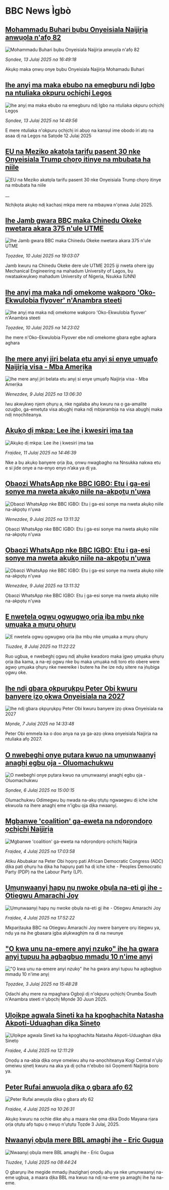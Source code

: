 # BBC News Ìgbò## [Mohammadu Buhari bụbu Onyeisiala  Naịjirịa anwụọla n'afọ 82](https://www.bbc.com/igbo/articles/c4ge4586nl3o?at_campaign=githubrss)![Mohammadu Buhari bụbu Onyeisiala  Naịjirịa anwụọla n'afọ 82](https://ichef.bbci.co.uk/ace/ws/240/cpsprodpb/b252/live/2e229ab0-6008-11f0-bfd5-d989aed183f3.jpg)_Sọndee, 13 Julaị 2025 na 16:49:18_Akụkọ maka ọnwụ onye bụbu Onyeisiala Naịjirịa Mohamadu Buhari## [Ihe anyị ma maka ebubo na emegburu ndị Igbo na ntuliaka okpuru ọchịchị Legọs](https://www.bbc.com/igbo/articles/cew07r2zwxxo?at_campaign=githubrss)![Ihe anyị ma maka ebubo na emegburu ndị Igbo na ntuliaka okpuru ọchịchị Legọs](https://ichef.bbci.co.uk/ace/ws/240/cpsprodpb/1cdf/live/adbde3c0-5ff3-11f0-8894-9f2f0229c12f.jpg)_Sọndee, 13 Julaị 2025 na 14:49:56_E mere ntuliaka n'okpuru ọchịchị iri abụọ na kansụl ime obodo iri atọ na asaa dị na Legọs na Satọde 12 Julaị 2025## [EU na Meziko akatọla tarifu pasent 30 nke Onyeisiala Trump chọrọ itinye na mbubata ha niile](https://www.bbc.co.uk/igbo/live/cpvjj704gyrt?at_campaign=githubrss)![EU na Meziko akatọla tarifu pasent 30 nke Onyeisiala Trump chọrọ itinye na mbubata ha niile](https://ichef.bbci.co.uk/ace/standard/240/cpsprodpb/a410/live/9d5056e0-5fb6-11f0-a40e-a1af2950b220.jpg)__Nchịkọta akụkọ ndị kachasị mkpa mere na mbaụwa n'ọnwa Julaị 2025.## [Ihe Jamb gwara BBC maka Chinedu Okeke nwetara akara 375 n'ule UTME](https://www.bbc.com/igbo/articles/cq8zgx70en7o?at_campaign=githubrss)![Ihe Jamb gwara BBC maka Chinedu Okeke nwetara akara 375 n'ule UTME](https://ichef.bbci.co.uk/ace/ws/240/cpsprodpb/331c/live/d25c12e0-5da2-11f0-a40e-a1af2950b220.jpg)_Tọọzdee, 10 Julaị 2025 na 19:03:07_Jamb kwuru na Chinedu Okeke dere ule UTME 2025 iji nweta ohere ịgụ Mechanical Engineering na mahadum University of Lagos, bụ nwataakwụkwọ mahadum University of Nigeria, Nsukka (UNN)## [Ihe anyị ma maka ndị omekome wakporo 'Oko-Ekwulobia flyover' n'Anambra steeti](https://www.bbc.com/igbo/articles/cr79j77g3e0o?at_campaign=githubrss)![Ihe anyị ma maka ndị omekome wakporo 'Oko-Ekwulobia flyover' n'Anambra steeti](https://ichef.bbci.co.uk/ace/ws/240/cpsprodpb/ec56/live/15882af0-5d8e-11f0-b5c5-012c5796682d.png)_Tọọzdee, 10 Julaị 2025 na 14:23:02_Ihe mere n'Oko-Ekwulobia Flyover ebe ndí omekome gbara egbe aghara aghara## [Ihe mere anyị jiri belata etu anyị si enye ụmụafọ Naịjirịa visa - Mba Amerịka ](https://www.bbc.com/igbo/articles/c62gngdyn1do?at_campaign=githubrss)![Ihe mere anyị jiri belata etu anyị si enye ụmụafọ Naịjirịa visa - Mba Amerịka ](https://ichef.bbci.co.uk/ace/ws/240/cpsprodpb/1d81/live/f4edb030-5cb1-11f0-960d-e9f1088a89fe.png)_Wenezdee, 9 Julaị 2025 na 13:06:30_Iwu akwụkwọ njem ọhụrụ a, nke ngalaba ahụ kwuru na ọ ga-amalite ozugbo, ga-emetụta visa abụghị maka ndị mbịarambịa na visa abụghị maka ndị nnọchiteanya.## [Akụkọ dị mkpa: Lee ihe ị kwesiri ịma taa](https://www.bbc.com/igbo/articles/c17wxkzynpjo?at_campaign=githubrss)![Akụkọ dị mkpa: Lee ihe ị kwesiri ịma taa](https://ichef.bbci.co.uk/ace/standard/240/cpsprodpb/d4cf/live/e9db05d0-5c11-11f0-960d-e9f1088a89fe.jpg)_Fraịdee, 11 Julaị 2025 na 14:46:39_Nke a bụ akụkọ banyere ọrịa ịba, ọnwụ nwagbagho na Nnsukka nakwa etu e si jide onye a na-enyo enyo n’aka ya dị ya.## [Ọbaozi WhatsApp nke BBC IGBO: Etu ị ga-esi sonye ma nweta akụkọ niile na-akpọtụ n'ụwa](https://www.bbc.com/igbo/articles/cdxq6plkqpqo?at_campaign=githubrss)![Ọbaozi WhatsApp nke BBC IGBO: Etu ị ga-esi sonye ma nweta akụkọ niile na-akpọtụ n'ụwa](https://ichef.bbci.co.uk/ace/ws/240/cpsprodpb/8949/live/1c4ccc80-5cb0-11f0-ae37-a7df7603ca40.jpg)_Wenezdee, 9 Julaị 2025 na 13:11:32_Ọbaozi WhatsApp nke BBC IGBO: Etu ị ga-esi sonye ma nweta akụkọ niile na-akpọtụ n'ụwa## [Ọbaozi WhatsApp nke BBC IGBO: Etu ị ga-esi sonye ma nweta akụkọ niile na-akpọtụ n'ụwa](https://www.bbc.com/igbo/articles/cdxq6plkqpqo?at_campaign=githubrss)![Ọbaozi WhatsApp nke BBC IGBO: Etu ị ga-esi sonye ma nweta akụkọ niile na-akpọtụ n'ụwa](https://ichef.bbci.co.uk/ace/ws/240/cpsprodpb/8949/live/1c4ccc80-5cb0-11f0-ae37-a7df7603ca40.jpg)_Wenezdee, 9 Julaị 2025 na 13:11:32_Ọbaozi WhatsApp nke BBC IGBO: Etu ị ga-esi sonye ma nweta akụkọ niile na-akpọtụ n'ụwa## [E nwetela ọgwụ ọgwụgwọ ọria ịba mbụ nke ụmụaka a mụrụ ọhụrụ](https://www.bbc.com/igbo/articles/c0q852vkp23o?at_campaign=githubrss)![E nwetela ọgwụ ọgwụgwọ ọria ịba mbụ nke ụmụaka a mụrụ ọhụrụ](https://ichef.bbci.co.uk/ace/ws/240/cpsprodpb/f707/live/045c7fc0-5b44-11f0-b376-d3bebe05d078.jpg)_Tiuzdee, 8 Julaị 2025 na 11:22:22_Ruo ugbua, e nwebeghị ọgwụ ndị ahụike kwadoro maka ịgwọ ụmụaka ọhụrụ ọrịa ịba kama, a na-eji ọgwụ nke bụ maka ụmụaka ndị toro eto obere were agwọ ụmụaka ọhụrụ nke nwereike i butere ha ihe ize ndụ sitere na ịṅụbiga ọgwụ oke.## [Ihe ndị gbara ọkpụrụkpụ Peter Obi kwuru banyere ịzọ ọkwa Onyeisiala na 2027](https://www.bbc.com/igbo/articles/ce8z65e1kp9o?at_campaign=githubrss)![Ihe ndị gbara ọkpụrụkpụ Peter Obi kwuru banyere ịzọ ọkwa Onyeisiala na 2027](https://ichef.bbci.co.uk/ace/ws/240/cpsprodpb/2362/live/ab4285b0-5b20-11f0-9b28-9bfb5df7c94a.jpg)_Mọnde, 7 Julaị 2025 na 14:33:48_Peter Obi emmela ka o doo anya na ya ga-azọ ọkwa onyeisiala Naịjirịa na ntuliaka afọ 2027.## [O nwebeghi onye pụtara kwuo na ụmụnwaanyị anaghị egbu ọja - Oluomachukwu](https://www.bbc.com/igbo/articles/czxwn274q61o?at_campaign=githubrss)![O nwebeghi onye pụtara kwuo na ụmụnwaanyị anaghị egbu ọja - Oluomachukwu](https://ichef.bbci.co.uk/ace/ws/240/cpsprodpb/62d5/live/03ce9150-5a78-11f0-a40e-a1af2950b220.jpg)_Sọndee, 6 Julaị 2025 na 15:00:15_Olumachukwu Odimegwu bụ nwada na-akụ ọtụtụ ngwaegwu dị iche iche ekwuola na ihere anaghị eme n'igbu ọja dịka nwaanyị.## [Mgbanwe 'coalition' ga-eweta na ndọrọndọrọ ọchịchị Naịjirịa](https://www.bbc.com/igbo/articles/c335rrm07keo?at_campaign=githubrss)![Mgbanwe 'coalition' ga-eweta na ndọrọndọrọ ọchịchị Naịjirịa](https://ichef.bbci.co.uk/ace/ws/240/cpsprodpb/a984/live/8145b890-5747-11f0-9074-8989d8c97d87.jpg)_Fraịdee, 4 Julaị 2025 na 17:03:58_Atiku Abubakar na Peter Obi họọrọ pati African Democratic Congress (ADC) dịka pati ọhụrụ ha dịka ha hapụrụ pati ha dị iche iche - Peoples Democratic Party (PDP) na the Labour Party (LP).## [Ụmụnwaanyị hapụ nụ nwoke ọbụla na-eti gị ihe - Otiegwu Amarachi Joy](https://www.bbc.com/igbo/articles/cvg4rp3j092o?at_campaign=githubrss)![Ụmụnwaanyị hapụ nụ nwoke ọbụla na-eti gị ihe - Otiegwu Amarachi Joy](https://ichef.bbci.co.uk/ace/ws/240/cpsprodpb/347b/live/0d029530-58ea-11f0-852a-fb4f43c1b4cc.jpg)_Fraịdee, 4 Julaị 2025 na 17:52:22_Mkparịtaụka BBC na Otiegwu Amarachi Joy nwere banyere ọrụ itiegwu ya, ndụ ya na ihe gbasara ịgba alụkwaghịm na di na nwunye## ["Ọ kwa unu na-emere anyi nzukọ" ihe ha gwara anyi tupuu ha agbagbuo mmadụ 10 n'ime anyị](https://www.bbc.com/igbo/articles/cdr3kggpyrvo?at_campaign=githubrss)!["Ọ kwa unu na-emere anyi nzukọ" ihe ha gwara anyi tupuu ha agbagbuo mmadụ 10 n'ime anyị](https://ichef.bbci.co.uk/ace/ws/240/cpsprodpb/3fd6/live/ba9fcd60-5823-11f0-931b-77dc92982b8b.jpg)_Tọọzdee, 3 Julaị 2025 na 15:48:28_Ọdachi ahụ mere na mpaghara Ogboji dị n'okpuru ọchịchị Orumba South n'Anambra steeti n'ụbọchị Mọnde 30 Juun 2025.## [Ụlọikpe agwala Sineti ka ha kpọghachita Natasha Akpoti-Uduaghan dịka Sinetọ](https://www.bbc.com/igbo/articles/cdj9xvnjd39o?at_campaign=githubrss)![Ụlọikpe agwala Sineti ka ha kpọghachita Natasha Akpoti-Uduaghan dịka Sinetọ](https://ichef.bbci.co.uk/ace/ws/240/cpsprodpb/830b/live/2913c6e0-58cc-11f0-845c-d92b8e37d4ae.jpg)_Fraịdee, 4 Julaị 2025 na 12:11:29_Ọnọdụ a na-abịa dịka onye omeiwu ahụ na-anọchiteanya Kogi Central n'ụlọ omeiwu sịnetị kwuru na aka ya dị ọcha n'ebubo isii Gọọmenti Naịjirịa boro ya.## [Peter Rufai anwụọla dịka ọ gbara afọ 62](https://www.bbc.com/igbo/articles/cwyel0252x2o?at_campaign=githubrss)![Peter Rufai anwụọla dịka ọ gbara afọ 62](https://ichef.bbci.co.uk/ace/ws/240/cpsprodpb/85ac/live/864e0a50-58bd-11f0-9074-8989d8c97d87.jpg)_Fraịdee, 4 Julaị 2025 na 10:26:31_Akụkọ kwuru na ochie dike ahụ a maara nke ọma dịka Dodo Mayana rịara ọrịa ọtụtụ afọ tupu ọ nwụọ n'ụtụtụ Tọzde 3 Julaị, 2025.## [Nwaanyị ọbụla mere BBL amaghị ihe - Eric Gugua](https://www.bbc.com/igbo/articles/c4gd9209rgjo?at_campaign=githubrss)![Nwaanyị ọbụla mere BBL amaghị ihe - Eric Gugua](https://ichef.bbci.co.uk/ace/ws/240/cpsprodpb/518c/live/81de0500-5657-11f0-b5c5-012c5796682d.jpg)_Tiuzdee, 1 Julaị 2025 na 08:44:24_Ọ gbarụrụ ihe megide mmadụ ịhazigharị ọnọdụ ahụ ya nke ụmụnwaanyị na-eme ugbua, a maara dịka BBL ma kwuo na ndị na-eme ya amaghị ihe ha na-eme.